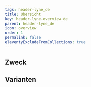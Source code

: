 ```yaml
---
tags: header-lyne_de
title: Übersicht
key: header-lyne-overview_de
parent: header-lyne_de
icon: overview
order: 1
permalink: false
eleventyExcludeFromCollections: true
---
```


## Zweck

## Varianten


